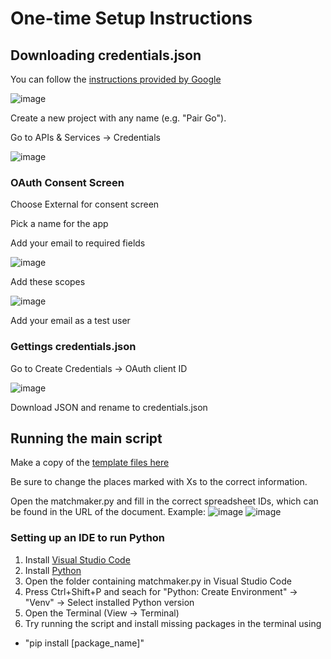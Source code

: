 # One-time Setup Instructions

## Downloading credentials.json

You can follow the [instructions provided by Google](https://developers.google.com/docs/api/quickstart/python)

![image](https://github.com/0lionelzhang0/pairgo_matchmaker/assets/36424267/499f7dc9-6efc-4e1e-bdd9-c141e64d0995)

Create a new project with any name (e.g. "Pair Go").

Go to APIs & Services -> Credentials

![image](https://github.com/0lionelzhang0/pairgo_matchmaker/assets/36424267/8f6f7b33-de19-4b05-987e-1ccb84a71838)

### OAuth Consent Screen

Choose External for consent screen

Pick a name for the app

Add your email to required fields

![image](https://github.com/0lionelzhang0/pairgo_matchmaker/assets/36424267/32848e9d-454b-4189-84b3-41acc8663649)

Add these scopes

![image](https://github.com/0lionelzhang0/pairgo_matchmaker/assets/36424267/83dd1da4-283b-452b-81f3-5d47e249ee36)

Add your email as a test user

### Gettings credentials.json

Go to Create Credentials -> OAuth client ID

![image](https://github.com/0lionelzhang0/pairgo_matchmaker/assets/36424267/10cd5d72-cd0a-4ffe-a3be-82919ae842b4)

Download JSON and rename to credentials.json

## Running the main script

Make a copy of the [template files here](https://drive.google.com/drive/folders/1gv6l1rI5Mci498kiZeP2z3UkYQp-BQ2j?usp=sharing)

Be sure to change the places marked with Xs to the correct information.

Open the matchmaker.py and fill in the correct spreadsheet IDs, which can be found in the URL of the document.
Example:
![image](https://github.com/0lionelzhang0/pairgo_matchmaker/assets/36424267/7da273de-b955-4132-92f8-def947697591)
![image](https://github.com/0lionelzhang0/pairgo_matchmaker/assets/36424267/300945ef-d710-40ca-b710-f87895762c44)

### Setting up an IDE to run Python

1. Install [Visual Studio Code](https://code.visualstudio.com/Download)
2. Install [Python](https://www.python.org/downloads/)
3. Open the folder containing matchmaker.py in Visual Studio Code
4. Press Ctrl+Shift+P and seach for "Python: Create Environment" -> "Venv" -> Select installed Python version
5. Open the Terminal (View -> Terminal)
6. Try running the script and install missing packages in the terminal using
- "pip install [package_name]"
